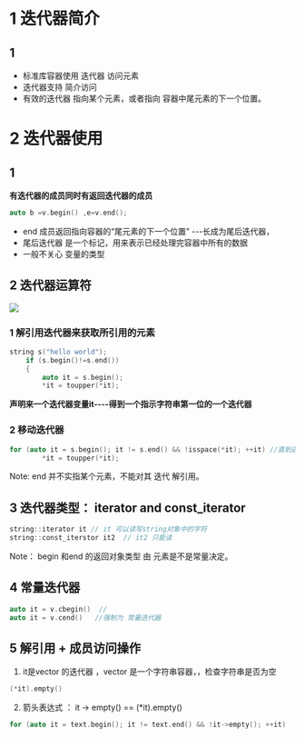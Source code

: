 # 1 迭代器简介
## 1
* 标准库容器使用 迭代器 访问元素
* 迭代器支持 简介访问
* 有效的迭代器 指向某个元素，或者指向 容器中尾元素的下一个位置。

# 2 迭代器使用
## 1 
**有迭代器的成员同时有返回迭代器的成员**

```cpp
auto b =v.begin() ,e=v.end();

```
* end 成员返回指向容器的“尾元素的下一个位置” ---长成为尾后迭代器，
* 尾后迭代器 是一个标记，用来表示已经处理完容器中所有的数据
* 一般不关心 变量的类型

## 2 迭代器运算符
![](https://github.com/LiuChuang0059/learn_cpp/blob/master/chapter_3/3.4Iterator/%E8%BF%AD%E4%BB%A3%E5%99%A8%E7%9A%84%E8%BF%90%E7%AE%97%E7%AC%A6.png)

### 1 解引用迭代器来获取所引用的元素
```cpp
string s("hello world");
	if (s.begin()!=s.end())
	{
		auto it = s.begin();
		*it = toupper(*it);
```
**声明来一个迭代器变量it----得到一个指示字符串第一位的一个迭代器**


### 2 移动迭代器
```cpp
for (auto it = s.begin(); it != s.end() && !isspace(*it); ++it) //直到遇到空白字符
		*it = toupper(*it);
```
Note: end 并不实指某个元素，不能对其 迭代 解引用。


## 3 迭代器类型： iterator  and  const_iterator
```cpp
string::iterator it // it 可以读写string对象中的字符
string::const_iterstor it2  // it2 只能读
```
Note： begin 和end 的返回对象类型 由 元素是不是常量决定。

## 4 常量迭代器
```cpp
auto it = v.cbegin()  //
auto it = v.cend()   //强制为 常量迭代器
```

## 5 解引用 + 成员访问操作
1. it是vector 的迭代器 ，vector 是一个字符串容器，，检查字符串是否为空
```cpp
(*it).empty()
```

2. 箭头表达式 ：  it -> empty()  ==  (*it).empty()
```cpp
for (auto it = text.begin(); it != text.end() && !it->empty(); ++it)
```






































